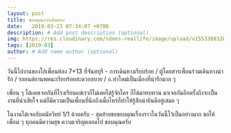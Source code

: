```yaml
---
layout: post
title: ขอบคุณการเดินทาง
date:   2019-03-23 07:34:07 +0700
description: # Add post description (optional)
img: https://res.cloudinary.com/sdees-reallife/image/upload/v1553388326/IMG_7442.jpg # Add image post (optional)
tags: [2019-03]
author: # Add name author (optional)
---
```

วันนี้ไปงานของโก้เพื่อนห้อง 7+13 ที่จันทบุรี - การเดินทางเรียบร้อย / ผู้โดยสารเพื่อนร่วมเดินทางน่ารัก / รถยนต์ยานพหนะเรียบร้อยสะดวกสบาย / อ.ท่าใหม่เป็นเมืองที่น่ารักมาก ๆ

เพื่อน ๆ ได้เคยเจอกันที่โรงเรียนแต่เราก็ไม่เคยได้รู้จักใคร ก็ได้มาทบทวน มาเจอกันอีกครั้งถึงจะเป็นงานที่น่าเสียใจ แต่ก็มีความเป็นเพื่อนที่นึกถึงเมื่อไหร่ก็ทำให้รู้สึกน่ายินดีอยู่เสมอ ๆ

ในงานได้เจอกับดนัยวิทย์ 1/1 ด้วยครับ - สุดท้ายขอขอบคุณเรื่องราวในวันนี้ไว้เป็นอย่างมาก ขอให้เพื่อน ๆ ทุกคนมีความสุข ความเจริญตลอดไป ขอบคุณครับ
